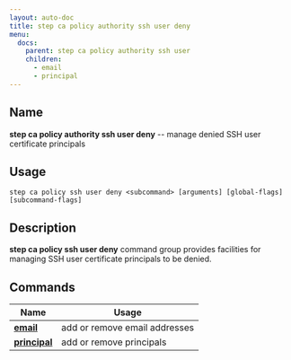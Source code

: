 ```yaml
---
layout: auto-doc
title: step ca policy authority ssh user deny
menu:
  docs:
    parent: step ca policy authority ssh user
    children:
      - email
      - principal
---
```


## Name
**step ca policy authority ssh user deny** -- manage denied SSH user certificate principals

## Usage

```raw
step ca policy ssh user deny <subcommand> [arguments] [global-flags] [subcommand-flags]
```

## Description

**step ca policy ssh user deny** command group provides facilities for managing SSH user certificate principals to be denied.

## Commands


| Name | Usage |
|---|---|
| **[email](email/)** | add or remove email addresses |
| **[principal](principal/)** | add or remove principals |

